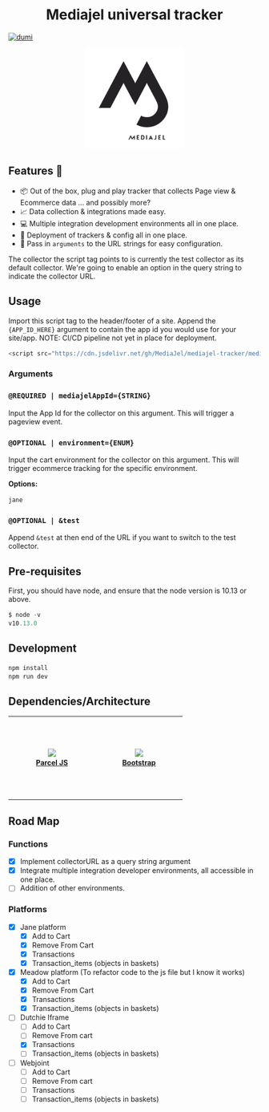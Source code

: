 <h1 align="center"><strong>Mediajel universal tracker</strong></h1>

[![dumi](https://img.shields.io/badge/docs%20by-dumi-blue)](https://github.com/umijs/dumi)

<div align="center"><img src="public/logo.png "width="200" height="200" /></div>

## Features :rocket:

- :package: Out of the box, plug and play tracker that collects Page view & Ecommerce data ... and possibly more?
- :chart_with_upwards_trend: Data collection & integrations made easy.
- :computer: Multiple integration development environments all in one place.
- :open_file_folder: Deployment of trackers & config all in one place.
- :wrench: Pass in `arguments` to the URL strings for easy configuration.

The collector the script tag points to is currently the test collector as its default collector. We're going to enable an option in the query string to indicate the collector URL.

## Usage

Import this script tag to the header/footer of a site. Append the `{APP_ID_HERE}` argument to contain the app id you would use for your site/app.
NOTE: CI/CD pipeline not yet in place for deployment.

```javascript
<script src="https://cdn.jsdelivr.net/gh/MediaJel/mediajel-tracker/mediajelTracker.js?mediajelAppId={APP_ID_HERE}&environment={CART_PROVIDER_HERE}&test"></script>
```

### Arguments

### `@REQUIRED | mediajelAppId={STRING}`

Input the App Id for the collector on this argument. This will trigger a pageview event.

### `@OPTIONAL | environment={ENUM}`

Input the cart environment for the collector on this argument. This will trigger ecommerce tracking for the specific environment.

<b>Options:</b>

`jane`

### `@OPTIONAL | &test`

Append `&test` at then end of the URL if you want to switch to the test collector.

## Pre-requisites

First, you should have node, and ensure that the node version is 10.13 or above.

```javascript
$ node -v
v10.13.0
```

## Development

```javascript
npm install
npm run dev
```

## Dependencies/Architecture

<table>
<tr>
 <td width="160" height="160" align="center">
      <a target="_blank" href="https://parceljs.org/">
        <img src="https://parceljs.org/assets/parcel-front.webp" />
        <br />
        <strong>Parcel JS</strong>
      </a>
    </td>
      <td width="160" height="160"  align="center">
      <a target="_blank" href="https://getbootstrap.com/">
        <img src="https://upload.wikimedia.org/wikipedia/commons/thumb/b/b2/Bootstrap_logo.svg/1024px-Bootstrap_logo.svg.png" />
        <br />
        <strong>Bootstrap</strong>
      </a>
    </td>
    </tr>
</table>

## Road Map

### Functions

- [x] Implement collectorURL as a query string argument
- [x] Integrate multiple integration developer environments, all accessible in one place.
- [ ] Addition of other environments.

### Platforms

- [x] Jane platform
  - [x] Add to Cart
  - [x] Remove From Cart
  - [x] Transactions
  - [x] Transaction_items (objects in baskets)
- [x] Meadow platform (To refactor code to the js file but I know it works)
  - [x] Add to Cart
  - [x] Remove From Cart
  - [x] Transactions
  - [x] Transaction_items (objects in baskets)
- [ ] Dutchie Iframe
  - [ ] Add to Cart
  - [ ] Remove From cart
  - [x] Transactions
  - [ ] Transaction_items (objects in baskets)
- [ ] Webjoint
  - [ ] Add to Cart
  - [ ] Remove From cart
  - [ ] Transactions
  - [ ] Transaction_items (objects in baskets)

